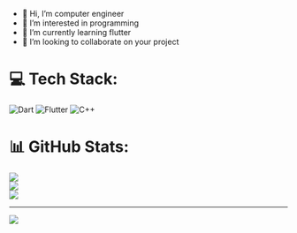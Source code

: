 - 👋 Hi, I’m computer engineer
- 👀 I’m interested in programming
- 🌱 I’m currently learning flutter
- 💞️ I’m looking to collaborate on your project



<!---
zahraaapz/zahraaapz is a ✨ special ✨ repository because its `README.md` (this file) appears on your GitHub profile.
You can click the Preview link to take a look at your changes.
--->

# 💻 Tech Stack:
![Dart](https://img.shields.io/badge/dart-%230175C2.svg?style=for-the-badge&logo=dart&logoColor=white) ![Flutter](https://img.shields.io/badge/Flutter-%2302569B.svg?style=for-the-badge&logo=Flutter&logoColor=white) ![C++](https://img.shields.io/badge/c++-%2300599C.svg?style=for-the-badge&logo=c%2B%2B&logoColor=white)
# 📊 GitHub Stats:
![](https://github-readme-stats.vercel.app/api?username=zahraaapz&theme=default&hide_border=false&include_all_commits=false&count_private=false)<br/>
![](https://github-readme-streak-stats.herokuapp.com/?user=zahraaapz&theme=default&hide_border=false)<br/>
![](https://github-readme-stats.vercel.app/api/top-langs/?username=zahraaapz&theme=default&hide_border=false&include_all_commits=false&count_private=false&layout=compact)

---
[![](https://visitcount.itsvg.in/api?id=zahraaapz&icon=0&color=0)](https://visitcount.itsvg.in)

<!-- Proudly created with GPRM ( https://gprm.itsvg.in ) -->
